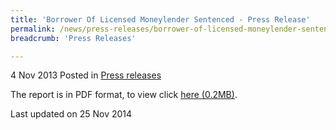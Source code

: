 ```yaml
---
title: 'Borrower Of Licensed Moneylender Sentenced - Press Release'
permalink: /news/press-releases/borrower-of-licensed-moneylender-sentenced-press-release/
breadcrumb: 'Press Releases'

---
```




4 Nov 2013 Posted in [Press releases](/news/press-releases)

The report is in PDF format, to view click [here (0.2MB)](/files/news/press-releases/2013/11/PressReleaseBorrowerLicensedMoneylenderSentenced.pdf).

<p class="right-side-updated">Last updated on 25 Nov 2014</p>
